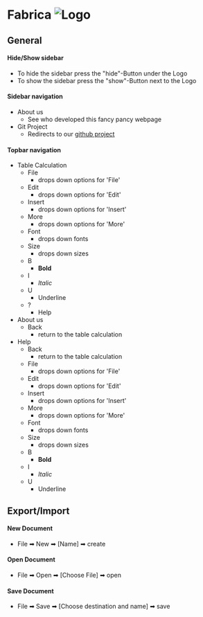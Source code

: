 # Fabrica ![Logo][logo]
## General
#### Hide/Show sidebar
+ To hide the sidebar press the "hide"-Button under the Logo
+ To show the sidebar press the "show"-Button next to the Logo
#### Sidebar navigation
+ About us
    + See who developed this fancy pancy webpage
+ Git Project
    + Redirects to our [github project](https://github.com/fabrica-devs/fabrica "Fabrica")
#### Topbar navigation
+ Table Calculation
    + File
        + drops down options for 'File'
    + Edit
        + drops down options for 'Edit'
    + Insert
        + drops down options for 'Insert'
    + More
        + drops down options for 'More'
    + Font
        + drops down fonts
    + Size
        + drops down sizes
    + B
        + __Bold__
    + I
        + *Italic*
    + U
        + Underline
    + ?
        + Help
+ About us
    + Back
        + return to the table calculation
+ Help
    + Back
        + return to the table calculation
    + File
        + drops down options for 'File'
    + Edit
        + drops down options for 'Edit'
    + Insert
        + drops down options for 'Insert'
    + More
        + drops down options for 'More'
    + Font
        + drops down fonts
    + Size
        + drops down sizes
    + B
        + __Bold__
    + I
        + *Italic*
    + U
        + Underline
    
## Export/Import
#### New Document
+ File ➡ New ➡ [Name] ➡ create
#### Open Document
+ File ➡ Open ➡ [Choose File] ➡ open
#### Save Document
+ File ➡ Save ➡ [Choose destination and name] ➡ save

[logo]: https://fabrica-devs.github.io/fabrica/media/turtleowo.png